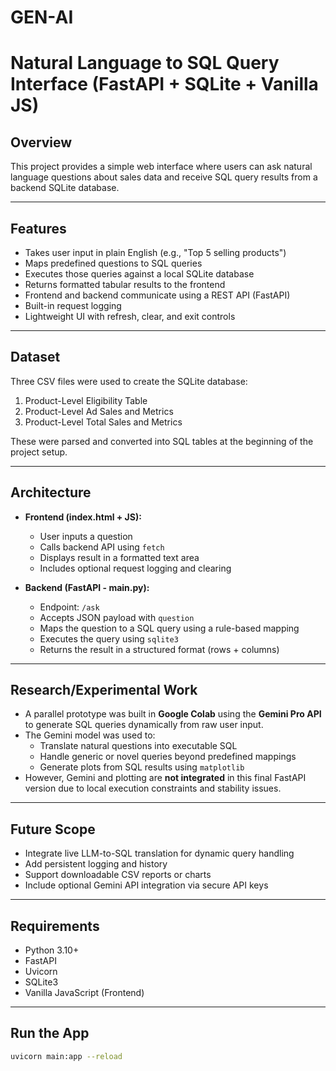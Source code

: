 # GEN-AI

# Natural Language to SQL Query Interface (FastAPI + SQLite + Vanilla JS)

## Overview

This project provides a simple web interface where users can ask natural language questions about sales data and receive SQL query results from a backend SQLite database.

---

## Features

- Takes user input in plain English (e.g., "Top 5 selling products")
- Maps predefined questions to SQL queries
- Executes those queries against a local SQLite database
- Returns formatted tabular results to the frontend
- Frontend and backend communicate using a REST API (FastAPI)
- Built-in request logging
- Lightweight UI with refresh, clear, and exit controls

---

## Dataset

Three CSV files were used to create the SQLite database:

1. Product-Level Eligibility Table
2. Product-Level Ad Sales and Metrics
3. Product-Level Total Sales and Metrics

These were parsed and converted into SQL tables at the beginning of the project setup.

---

## Architecture

- **Frontend (index.html + JS):**
  - User inputs a question
  - Calls backend API using `fetch`
  - Displays result in a formatted text area
  - Includes optional request logging and clearing
  
- **Backend (FastAPI - main.py):**
  - Endpoint: `/ask`
  - Accepts JSON payload with `question`
  - Maps the question to a SQL query using a rule-based mapping
  - Executes the query using `sqlite3`
  - Returns the result in a structured format (rows + columns)

---

## Research/Experimental Work

- A parallel prototype was built in **Google Colab** using the **Gemini Pro API** to generate SQL queries dynamically from raw user input.
- The Gemini model was used to:
  - Translate natural questions into executable SQL
  - Handle generic or novel queries beyond predefined mappings
  - Generate plots from SQL results using `matplotlib`
- However, Gemini and plotting are **not integrated** in this final FastAPI version due to local execution constraints and stability issues.

---

## Future Scope

- Integrate live LLM-to-SQL translation for dynamic query handling
- Add persistent logging and history
- Support downloadable CSV reports or charts
- Include optional Gemini API integration via secure API keys

---

## Requirements

- Python 3.10+
- FastAPI
- Uvicorn
- SQLite3
- Vanilla JavaScript (Frontend)

---

## Run the App

```bash
uvicorn main:app --reload

